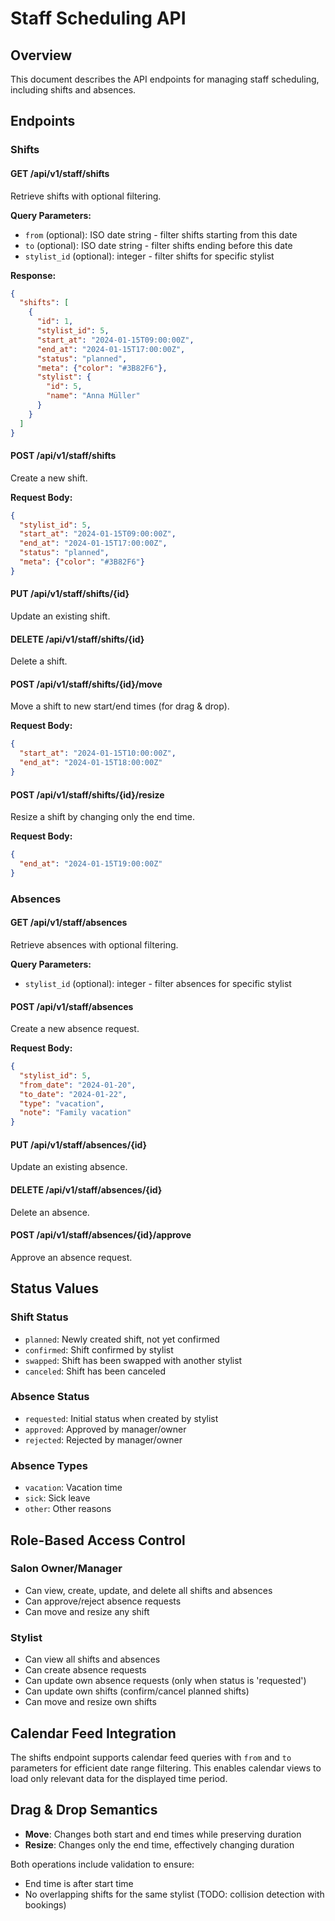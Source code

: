 # Staff Scheduling API

## Overview

This document describes the API endpoints for managing staff scheduling, including shifts and absences.

## Endpoints

### Shifts

#### GET /api/v1/staff/shifts
Retrieve shifts with optional filtering.

**Query Parameters:**
- `from` (optional): ISO date string - filter shifts starting from this date
- `to` (optional): ISO date string - filter shifts ending before this date
- `stylist_id` (optional): integer - filter shifts for specific stylist

**Response:**
```json
{
  "shifts": [
    {
      "id": 1,
      "stylist_id": 5,
      "start_at": "2024-01-15T09:00:00Z",
      "end_at": "2024-01-15T17:00:00Z",
      "status": "planned",
      "meta": {"color": "#3B82F6"},
      "stylist": {
        "id": 5,
        "name": "Anna Müller"
      }
    }
  ]
}
```

#### POST /api/v1/staff/shifts
Create a new shift.

**Request Body:**
```json
{
  "stylist_id": 5,
  "start_at": "2024-01-15T09:00:00Z",
  "end_at": "2024-01-15T17:00:00Z",
  "status": "planned",
  "meta": {"color": "#3B82F6"}
}
```

#### PUT /api/v1/staff/shifts/{id}
Update an existing shift.

#### DELETE /api/v1/staff/shifts/{id}
Delete a shift.

#### POST /api/v1/staff/shifts/{id}/move
Move a shift to new start/end times (for drag & drop).

**Request Body:**
```json
{
  "start_at": "2024-01-15T10:00:00Z",
  "end_at": "2024-01-15T18:00:00Z"
}
```

#### POST /api/v1/staff/shifts/{id}/resize
Resize a shift by changing only the end time.

**Request Body:**
```json
{
  "end_at": "2024-01-15T19:00:00Z"
}
```

### Absences

#### GET /api/v1/staff/absences
Retrieve absences with optional filtering.

**Query Parameters:**
- `stylist_id` (optional): integer - filter absences for specific stylist

#### POST /api/v1/staff/absences
Create a new absence request.

**Request Body:**
```json
{
  "stylist_id": 5,
  "from_date": "2024-01-20",
  "to_date": "2024-01-22",
  "type": "vacation",
  "note": "Family vacation"
}
```

#### PUT /api/v1/staff/absences/{id}
Update an existing absence.

#### DELETE /api/v1/staff/absences/{id}
Delete an absence.

#### POST /api/v1/staff/absences/{id}/approve
Approve an absence request.

## Status Values

### Shift Status
- `planned`: Newly created shift, not yet confirmed
- `confirmed`: Shift confirmed by stylist
- `swapped`: Shift has been swapped with another stylist
- `canceled`: Shift has been canceled

### Absence Status
- `requested`: Initial status when created by stylist
- `approved`: Approved by manager/owner
- `rejected`: Rejected by manager/owner

### Absence Types
- `vacation`: Vacation time
- `sick`: Sick leave
- `other`: Other reasons

## Role-Based Access Control

### Salon Owner/Manager
- Can view, create, update, and delete all shifts and absences
- Can approve/reject absence requests
- Can move and resize any shift

### Stylist
- Can view all shifts and absences
- Can create absence requests
- Can update own absence requests (only when status is 'requested')
- Can update own shifts (confirm/cancel planned shifts)
- Can move and resize own shifts

## Calendar Feed Integration

The shifts endpoint supports calendar feed queries with `from` and `to` parameters for efficient date range filtering. This enables calendar views to load only relevant data for the displayed time period.

## Drag & Drop Semantics

- **Move**: Changes both start and end times while preserving duration
- **Resize**: Changes only the end time, effectively changing duration

Both operations include validation to ensure:
- End time is after start time
- No overlapping shifts for the same stylist (TODO: collision detection with bookings)
